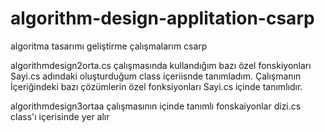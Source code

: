 # algorithm-design-applitation-csarp
algoritma tasarımı geliştirme çalışmalarım csarp 

algorithmdesign2orta.cs çalışmasında kullandığım bazı özel fonskiyonları  Sayi.cs adındaki oluşturduğum class içeriisnde tanımladım.
Çalışmanın İçeriğindeki bazı çözümlerin özel fonksiyonları Sayi.cs içinde tanımlıdır.

algorithmdesign3ortaa çalışmasının içinde tanımlı fonskaiyonlar dizi.cs class'ı içerisinde yer alır

